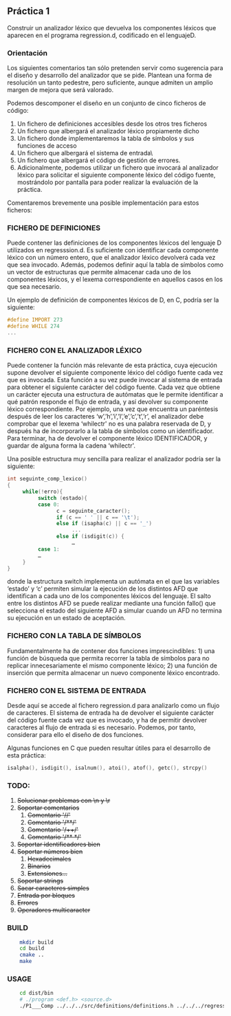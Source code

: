 ## Práctica 1

Construir un analizador léxico que devuelva los componentes léxicos que aparecen en el programa regression.d, codificado en el lenguajeD.

 
### Orientación

Los siguientes comentarios tan sólo pretenden servir como sugerencia para el diseño y desarrollo del analizador que se pide. Plantean una forma de resolución un tanto pedestre, pero suficiente, aunque admiten un amplio margen de mejora que será valorado.

Podemos descomponer el diseño en un conjunto de cinco ficheros de código:

1. Un fichero de definiciones accesibles desde los otros tres ficheros
2. Un fichero que albergará el analizador léxico propiamente dicho
3. Un fichero donde implementaremos la tabla de símbolos y sus funciones de acceso
4. Un fichero que albergará el sistema de entrada\
5. Un fichero que albergará el código de gestión de errores. 
6. Adicionalmente, podemos utilizar un fichero que invocará al analizador léxico para solicitar el siguiente componente léxico del código fuente, mostrándolo por pantalla para poder realizar la evaluación de la práctica.

Comentaremos brevemente una posible implementación para estos ficheros:

### FICHERO DE DEFINICIONES

Puede contener las definiciones de los componentes léxicos del lenguaje D utilizados en regresssion.d. Es suficiente con identificar cada componente léxico con un número entero, que el analizador léxico devolverá cada vez que sea invocado. Además, podemos definir aquí la tabla de símbolos como un vector de estructuras que permite almacenar cada uno de los componentes léxicos, y el lexema correspondiente en aquellos casos en los que sea necesario.

Un ejemplo de definición de componentes léxicos de D, en C, podría ser la siguiente:

```C
#define IMPORT 273
#define WHILE 274
...
```

### FICHERO CON EL ANALIZADOR LÉXICO

Puede contener la función más relevante de esta práctica, cuya ejecución supone devolver el siguiente componente léxico del código fuente cada vez que es invocada. Esta función a su vez puede invocar al sistema de entrada para obtener el siguiente carácter del código fuente. Cada vez que obtiene un carácter ejecuta una estructura de autómatas que le permite identificar a qué patrón responde el flujo de entrada, y así devolver su componente léxico correspondiente. Por ejemplo, una vez que encuentra un paréntesis después de leer los caracteres ‘w’,’h’,’i’,’l’,’e’,’c’,’t’,’r’, el analizador debe comprobar que el lexema ‘whilectr' no es una palabra reservada de D, y después ha de incorporarlo a la tabla de símbolos como un identificador. Para terminar, ha de devolver el componente léxico IDENTIFICADOR, y guardar de alguna forma la cadena ‘whilectr'.

Una posible estructura muy sencilla para realizar el analizador podría ser la siguiente:

```C
int seguinte_comp_lexico()
{
     while(!erro){
          switch (estado){
          case 0:
                c = seguinte_caracter(); 
                if (c == ' ' || c == '\t');         
                else if (isapha(c) || c == '_')
                     ...    
                else if (isdigit(c)) {        
                     …
          case 1:
          …
     }
}
```
 
donde la estructura switch implementa un autómata en el que las variables ‘estado’ y ‘c’ permiten simular la ejecución de los distintos AFD que identifican a cada uno de los componentes léxicos del lenguaje. El salto entre los distintos AFD se puede realizar mediante una función fallo() que selecciona el estado del siguiente AFD a simular cuando un AFD no termina su ejecución en un estado de aceptación.

### FICHERO CON LA TABLA DE SÍMBOLOS

Fundamentalmente ha de contener dos funciones imprescindibles: 1) una función de búsqueda que permita recorrer la tabla de símbolos para no replicar innecesariamente el mismo componente léxico; 2) una función de inserción que permita almacenar un nuevo componente léxico encontrado.

### FICHERO CON EL SISTEMA DE ENTRADA

Desde aquí se accede al fichero regression.d para analizarlo como un flujo de caracteres. El sistema de entrada ha de devolver el siguiente carácter del código fuente cada vez que es invocado, y ha de permitir devolver caracteres al flujo de entrada si es necesario. Podemos, por tanto, considerar para ello el diseño de dos funciones.

 

Algunas funciones en C que pueden resultar útiles para el desarrollo de esta práctica:

```C
isalpha(), isdigit(), isalnum(), atoi(), atof(), getc(), strcpy()
```

### TODO:

1. ~~Solucionar problemas con \n y \r~~
2. ~~Soportar comentarios~~
    1. ~~Comentario '//'~~
    2. ~~Comentario '/**/'~~
    3. ~~Comentario '/++/'~~
    4. ~~Comentario '/** */'~~
3. ~~Soportar identificadores bien~~
4. ~~Soportar números bien~~
    1. ~~Hexadecimales~~
    2. ~~Binarios~~
    3. ~~Extensiones...~~
5. ~~Soportar strings~~
6. ~~Sacar caracteres simples~~
7. ~~Entrada por bloques~~
8. ~~Errores~~
9. ~~Operadores multicaracter~~

### BUILD

```bash
    mkdir build
    cd build
    cmake ..
    make
```

### USAGE
```bash
    cd dist/bin
    # ./program <def.h> <source.d>
    ./P1___Comp ../../../src/definitions/definitions.h ../../../regression.d
```